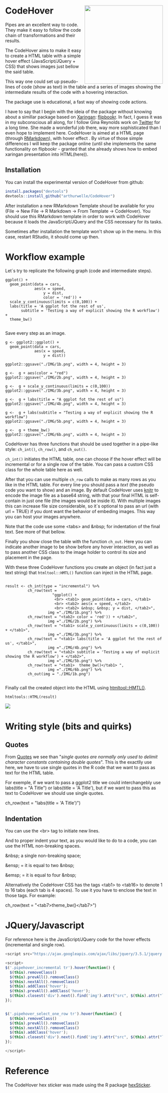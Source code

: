 
# CodeHover <img src="HexSticker/HexSticker.png" align="right" width="250" />

<!-- badges: start -->
<!-- badges: end -->

Pipes are an excellent way to code. They make it easy to follow the code chain of transformations and their results. 

The CodeHover aims to make it easy to create a HTML table with a simple hover effect (JavaScript/JQuery + CSS) that shows images just bellow the said table. 

This way one could set up pseudo-lines of code (show as text) in the table and a series of images showing the intermediate results of the code with a hovering interaction. 

The package use is educational, a fast way of showing code actions. 

I have to say that I begin with the ideia of the package without knowing about a simillar package based on <a href= "https://github.com/yihui/xaringan">Xaringan</a>: <a href= "https://github.com/EvaMaeRey/flipbookr">flipbookr</a>. In fact, I guess it was in my subconscious all along, for I follow Gina Reynolds work on <a href= "https://twitter.com/EvaMaeRey">Twitter</a> for a long time. She made a wonderful job there, way more sophisticated than I even hope to implement here. CodeHover is aimed at a HTML page (through <a href="https://rmarkdown.rstudio.com/">RMarkdown</a>), with hover effect
. By virtue of those simple differences I will keep the package online (until she implements the same functionality on flipbookr - granted that she already shows how to embed xaringan presentation into HTML(<a hred="https://evangelinereynolds.netlify.app/post/embedding-flipbook-mini-in-html-document/">here</a>)).

## Installation

You can install the experimental version of CodeHover from github:

``` r
install.packages("devtools")
devtools::install_github("arthurwelle/CodeHover")
```

After installation a new <a hred="https://rstudio.github.io/rstudio-extensions/rmarkdown_templates.html">RMarkdown Template<a> shoud be available for you (File -> New File -> R Markdown -> From Template -> CodeHover). You should use this RMarkdown template in order to work with CodeHover because it loads the JavaScript/JQuery and the CSS necessary for its tasks. 

Sometimes after installation the template won't show up in the menu. In this case, restart RStudio, it should come up then.


# Workflow example

Let´s try to replicate the following graph (code and intermediate steps).

```{r, eval=TRUE, echo=TRUE}
ggplot() +
  geom_point(data = cars,
             aes(x = speed, 
                 y = dist,
                 color = 'red')) +
  scale_y_continuous(limits = c(0,100)) +
  labs(title = 'A ggplot fot the rest of us',
       subtitle = 'Testing a way of explicit showing the R workflow') +
  theme_bw()
  
```

Save every step as an image.

```{r, eval=FALSE, echo=TRUE}
g <- ggplot2::ggplot() +
  geom_point(data = cars,
             aes(x = speed, 
                 y = dist))

ggplot2::ggsave("./IMG/1b.png", width = 4, height = 3) 

g <-  g + aes(color = "red")
ggplot2::ggsave("./IMG/2b.png", width = 4, height = 3) 

g <-  g + scale_y_continuous(limits = c(0,100))
ggplot2::ggsave("./IMG/3b.png", width = 4, height = 3) 

g <-  g + labs(title = "A ggplot fot the rest of us")
ggplot2::ggsave("./IMG/4b.png", width = 4, height = 3) 

g <-  g + labs(subtitle = "Testing a way of explicit showing the R workflow")
ggplot2::ggsave("./IMG/5b.png", width = 4, height = 3) 

g <-  g + theme_bw()
ggplot2::ggsave("./IMG/6b.png", width = 4, height = 3) 

```

CodeHover has three functions that should be used together in a pipe-like style: ``ch_int()``, ``ch_row()``, and ``ch_out()``.

``ch_int()`` initiates the HTML table, one can choose if the hover effect will be incremental or for a single row of the table. You can pass a custom CSS class for the whole table here as well.
 
After that you can use multiple ``ch_row`` calls to make as many rows as you like in the HTML table. For every line you should pass a *text* (the pseudo code you want to show) and an image. By default CodeHover uses <a href="https://yihui.org/knitr/">knitr</a> to encode the image file as a base64 string, with that your final HTML is self-contain in just one file (the images would be inside it). With multiple images this can increase file size considerable, so it´s optional to pass an url (with url = TRUE) if you dont want the behavior of embeding images. This way you can host your images anywhere.

Note that the code use some &lt;tabs> and &amp;nbsp; for indentation of the final text. See more of that bellow.

Finally you show close the table with the function ``ch_out``. Here you can indicate another image to be show before any hover interaction, as well as to pass another CSS class to the image holder to control its size and placement in the page.

With these three CodeHover functions you create an object (in fact just a text string) that ``htmltool::HMTL()`` function can inject in the HTML page. 


```{r, echo=TRUE}

result <- ch_int(type = "incremental") %>% 
          ch_row(text = 
                     "ggplot() + 
                      <br> <tab1> geom_point(data = cars, </tab1>
                      <br> <tab2> aes(x = speed, </tab2>
                      <br> <tab2> &nbsp; &nbsp; y = dist, </tab2>",
                   img ="./IMG/1b.png") %>% 
          ch_row(text = "<tab2> color = 'red')) + </tab2>",
                   img ="./IMG/2b.png") %>%   
          ch_row(text = "<tab1> scale_y_continuous(limits = c(0,100)) + </tab1>",
                   img ="./IMG/3b.png") %>% 
          ch_row(text = "<tab1> labs(title = 'A ggplot fot the rest of us', </tab1>",
                   img ="./IMG/4b.png") %>%   
          ch_row(text = "<tab2> subtitle = 'Testing a way of explicit showing the R workflow') + </tab2>",
                   img ="./IMG/5b.png") %>% 
          ch_row(text = "<tab1>  theme_bw()</tab1> ",
                   img ="./IMG/6b.png") %>%
          ch_out(img = "./IMG/1b.png") 
  
```

Finally call the created object into the HTML using <a href="https://github.com/rstudio/htmltools">htmltool::HMTL()</a>.


```{r, echo=TRUE}
htmltools::HTML(result)
```

![](Example.gif) 


# Writing style (bits and quirks) 

## Quotes

From <a href="https://stat.ethz.ch/R-manual/R-patched/library/base/html/Quotes.html">Quotes</a> we see than "*single quotes are normally only used to delimit character constants containing double quotes*". This is the exactlly use here, we have to use single quotes in the R code that we want to pass as text for the HTML table.

For exemple, if we want to pass a ggplot2 title we could interchangebly use labs(title = "A Title") or labs(title = 'A Title'), but if we want to pass this as text to CodeHover we should use single quotes. 

  ch_row(text = "labs(title = 'A Title')")
         
## Indentation         

You can use the &lt;br> tag to initiate new lines.

And to proper indent your text, as you would like to do to a code, you can use the HTML non-breaking spaces.

&amp;nbsp; a single non-breaking space;

&amp;ensp; = it is equal to two &amp;nbsp;

&amp;emsp; = it is equal to four &amp;nbsp;

Alternatively the CodeHover CSS has the tags &lt;tab1> to &lt;tab16> to denote 1 to 16 tabs (each tab is 4 spaces). To use it you have to enclose the text in those tags. For example:

ch_row(text = "&lt;tab7>theme_bw()&lt;/tab7>")


# JQuery/Javascript

For reference here is the JavaScript/JQuery code for the hover effects (incremental and single row).


``` js
<script src="https://ajax.googleapis.com/ajax/libs/jquery/3.5.1/jquery.min.js"></script>

<script>
$('.pipehover_incremental tr').hover(function() {
  $(this).removeClass()
  $(this).prevAll().removeClass()
  $(this).nextAll().removeClass()
  $(this).addClass('hover');
  $(this).prevAll().addClass('hover');
  $(this).closest('div').next().find('img').attr("src", $(this).attr("link"));
});


$('.pipehover_select_one_row tr').hover(function() {
  $(this).removeClass()
  $(this).prevAll().removeClass()
  $(this).nextAll().removeClass()
  $(this).addClass('hover');
  $(this).closest('div').next().find('img').attr("src", $(this).attr("link"));
});

</script>
```

# Reference

The CodeHover hex sticker was made using the R package <a href="https://github.com/GuangchuangYu/hexSticker">hexSticker</a>. 
